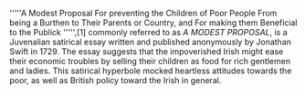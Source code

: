 '''''A Modest Proposal For preventing the Children of Poor People From being a Burthen to Their Parents or Country, and For making them Beneficial to the Publick ''''',[1] commonly referred to as _A MODEST PROPOSAL_, is a Juvenalian satirical essay written and published anonymously by Jonathan Swift in 1729. The essay suggests that the impoverished Irish might ease their economic troubles by selling their children as food for rich gentlemen and ladies. This satirical hyperbole mocked heartless attitudes towards the poor, as well as British policy toward the Irish in general.
